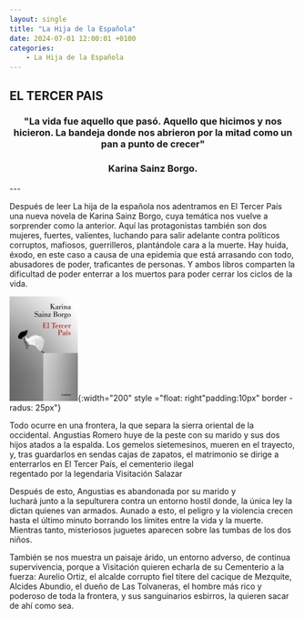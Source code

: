 ```yaml
---
layout: single
title: "La Hija de la Española"
date: 2024-07-01 12:00:01 +0100
categories: 
    - La Hija de la Española
---
```

<h2>EL TERCER PAIS</h2>




<center><h3>"La vida fue aquello que pasó.  Aquello que hicimos y nos hicieron. 
La bandeja donde nos abrieron por la   mitad como un pan a punto de crecer"</h3> </center>
<center><h3>Karina Sainz Borgo.</h3></center>
---


Después de leer La hija de la española nos adentramos en  El 
Tercer País  una nueva novela de
Karina Sainz Borgo, cuya temática nos vuelve a sorprender como 
la anterior. Aquí las  protagonistas también son dos mujeres, 
fuertes, valientes,  luchando para salir adelante contra 
políticos corruptos, mafiosos, guerrilleros, plantándole cara 
a la muerte. Hay huida, éxodo, en 
este caso a causa de una epidemia que está arrasando con todo,
abusadores de poder, traficantes de personas. Y ambos libros 
comparten la dificultad de poder enterrar a los muertos para 
poder  cerrar los ciclos de la vida. 

 

![el tercer pais](</assets/img/el tercer pais.jpg>){:width="200" style ="float: right"padding:10px" border - radus: 25px"}


Todo ocurre en una frontera, la que separa la sierra oriental 
de la  occidental. Angustias Romero
huye de la peste con su marido y sus dos  hijos atados a la 
espalda. Los gemelos sietemesinos, 
mueren en el  trayecto, y, tras guardarlos en sendas cajas de
zapatos, el matrimonio  se dirige 
a enterrarlos en El Tercer País, el cementerio ilegal  
regentado por la legendaria Visitación 
Salazar


Después de esto, Angustias es abandonada por su marido y   
luchará junto a la sepulturera contra
un entorno hostil donde, la única ley la dictan quienes van 
armados.  Aunado a esto,  el peligro
y la violencia crecen  hasta el último minuto borrando los
límites entre la vida y la muerte.
Mientras tanto, misteriosos juguetes   aparecen sobre  las 
tumbas de los dos niños.


También se nos muestra un paisaje árido, un entorno adverso, de
continua supervivencia, porque a 
Visitación quieren echarla de su Cementerio a la fuerza: 
Aurelio Ortiz, el alcalde corrupto fiel 
títere del cacique de Mezquite, Alcides Abundio, el dueño de 
Las Tolvaneras, el hombre más rico y 
poderoso de toda la frontera, y sus sanguinarios esbirros, la 
quieren sacar de ahí como sea.





